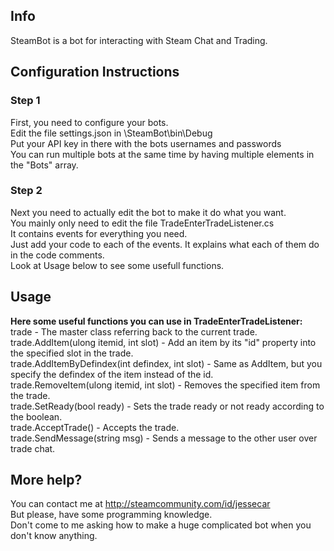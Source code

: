 ## Info ##

SteamBot is a bot for interacting with Steam Chat and Trading.

## Configuration Instructions ##

### Step 1 ###
First, you need to configure your bots.  
Edit the file settings.json in \SteamBot\\bin\Debug  
Put your API key in there with the bots usernames and passwords  
You can run multiple bots at the same time by having multiple elements in the "Bots" array.  

### Step 2 ###
Next you need to actually edit the bot to make it do what you want.  
You mainly only need to edit the file TradeEnterTradeListener.cs  
It contains events for everything you need.    
Just add your code to each of the events.  It explains what each of them do in the code comments.  
Look at Usage below to see some usefull functions.  

## Usage ##
**Here some useful functions you can use in TradeEnterTradeListener:**  
trade - The master class referring back to the current trade.  
trade.AddItem(ulong itemid, int slot) - Add an item by its "id" property into the specified slot in the trade.  
trade.AddItemByDefindex(int defindex, int slot) - Same as AddItem, but you specify the defindex of the item instead of the id.  
trade.RemoveItem(ulong itemid, int slot) - Removes the specified item from the trade.  
trade.SetReady(bool ready) - Sets the trade ready or not ready according to the boolean.  
trade.AcceptTrade() - Accepts the trade.  
trade.SendMessage(string msg) - Sends a message to the other user over trade chat.  

## More help? ##
You can contact me at http://steamcommunity.com/id/jessecar  
But please, have some programming knowledge.  
Don't come to me asking how to make a huge complicated bot when you don't know anything.  